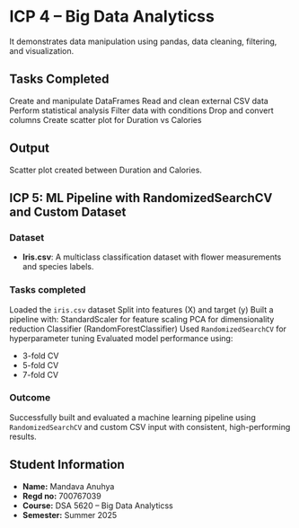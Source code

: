 # ICP 4 – Big Data Analyticss

It demonstrates data manipulation using pandas, data cleaning, filtering, and visualization.
## Tasks Completed
 Create and manipulate DataFrames
 Read and clean external CSV data
 Perform statistical analysis
 Filter data with conditions
 Drop and convert columns
 Create scatter plot for Duration vs Calories


## Output 
Scatter plot created between Duration and Calories.


## ICP 5: ML Pipeline with RandomizedSearchCV and Custom Dataset

### Dataset
- **Iris.csv**: A multiclass classification dataset with flower measurements and species labels.

### Tasks completed
Loaded the `iris.csv` dataset
Split into features (X) and target (y)
Built a pipeline with:
StandardScaler for feature scaling
PCA for dimensionality reduction
Classifier (RandomForestClassifier)
 Used `RandomizedSearchCV` for hyperparameter tuning
Evaluated model performance using:
  - 3-fold CV
  - 5-fold CV
  - 7-fold CV

### Outcome
Successfully built and evaluated a machine learning pipeline using `RandomizedSearchCV` and custom CSV input with consistent, high-performing results.



## Student Information
- **Name:** Mandava Anuhya
- **Regd no:** 700767039
- **Course:** DSA 5620 – Big Data Analyticss
- **Semester:** Summer 2025
